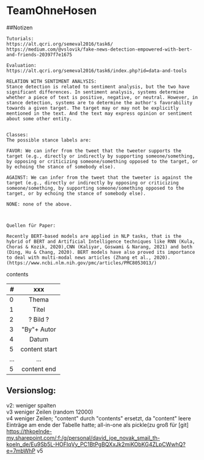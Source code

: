# TeamOhneHosen

##Notizen
``` 
Tutorials:
https://alt.qcri.org/semeval2016/task6/
https://medium.com/@vslovik/fake-news-detection-empowered-with-bert-and-friends-20397f7e1675

Evaluation:
https://alt.qcri.org/semeval2016/task6/index.php?id=data-and-tools

RELATION WITH SENTIMENT ANALYSIS:
Stance detection is related to sentiment analysis, but the two have significant differences. In sentiment analysis, systems determine whether a piece of text is positive, negative, or neutral. However, in stance detection, systems are to determine the author's favorability towards a given target. The target may or may not be explicitly mentioned in the text. And the text may express opinion or sentiment about some other entity.


Classes: 
The possible stance labels are:

FAVOR: We can infer from the tweet that the tweeter supports the target (e.g., directly or indirectly by supporting someone/something, by opposing or criticizing someone/something opposed to the target, or by echoing the stance of somebody else).
 
AGAINST: We can infer from the tweet that the tweeter is against the target (e.g., directly or indirectly by opposing or criticizing someone/something, by supporting someone/something opposed to the target, or by echoing the stance of somebody else).
 
NONE: none of the above.



Quellen für Paper:

Recently BERT-based models are applied in NLP tasks, that is the hybrid of BERT and Artificial Intelligence techniques like RNN (Kula, Choraś & Kozik, 2020),CNN (Kaliyar, Goswami & Narang, 2021) and both (Ding, Hu & Chang, 2020). BERT models have also proved its importance to deal with multi-modal news articles (Zhang et al., 2020).(https://www.ncbi.nlm.nih.gov/pmc/articles/PMC8053013/)

```


contents

|   #           | xxx           | 
| ------------- |:-------------:| 
| 0 | Thema           | 
| 1 | Titel           |  
| 2 | ? Bild ?        |
| 3 | "By"+ Autor     |
| 4 | Datum           |
| 5 | content start   |
|...| ...             |
| 5 | content end     |




## Versionslog:

v2: weniger spalten<br>
v3 weniger Zeilen (random 12000)<br>
v4 weniger Zeilen; "content" durch "contents" ersetzt, da "content" leere Einträge am ende der Tabelle hatte; all-in-one als pickle(zu groß für [git] https://thkoelnde-my.sharepoint.com/:f:/g/personal/david_joe_novak_smail_th-koeln_de/Eu9Sb5L-HOFIqVy_PC1BtPgBQXxJk2miKObKG4ZLpCWwhQ?e=7mbWhP
v5

